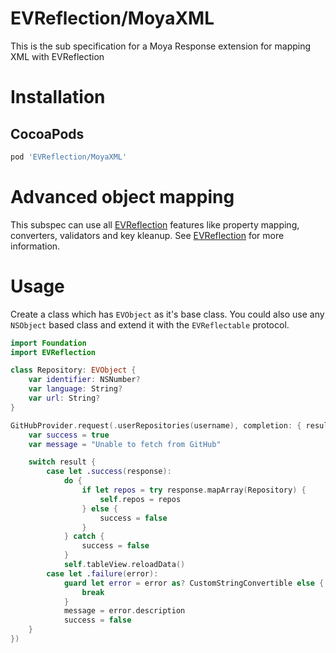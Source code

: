 EVReflection/MoyaXML
============

This is the sub specification for a Moya Response extension for mapping XML with EVReflection 

# Installation

## CocoaPods

```ruby
pod 'EVReflection/MoyaXML'
```

# Advanced object mapping
This subspec can use all [EVReflection](https://github.com/evermeer/EVReflection) features like property mapping, converters, validators and key kleanup. See [EVReflection](https://github.com/evermeer/EVReflection) for more information.

# Usage

Create a class which has `EVObject` as it's base class. You could also use any `NSObject` based class and extend it with the `EVReflectable` protocol. 

```swift
import Foundation
import EVReflection

class Repository: EVObject {
    var identifier: NSNumber?
    var language: String?
    var url: String?
}
```

```swift
GitHubProvider.request(.userRepositories(username), completion: { result in
    var success = true
    var message = "Unable to fetch from GitHub"

    switch result {
        case let .success(response):
            do {
                if let repos = try response.mapArray(Repository) {
                    self.repos = repos
                } else {
                    success = false
                }
            } catch {
                success = false
            }
            self.tableView.reloadData()
        case let .failure(error):
            guard let error = error as? CustomStringConvertible else {
                break
            }
            message = error.description
            success = false
    }
})

```
